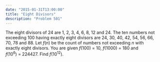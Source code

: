 ```yaml
---
date: "2015-01-31T13:00:00"
title: "Eight Divisors"
description: "Problem 501"
---
```


<p>The eight divisors of 24 are 1, 2, 3, 4, 6, 8, 12 and 24.
The ten numbers not exceeding 100 having exactly eight divisors are 24, 30, 40, 42, 54, 56, 66, 70, 78 and 88.
Let <var>f</var>(<var>n</var>) be the count of numbers not exceeding <var>n</var> with exactly eight divisors.
You are given <var>f</var>(100) = 10, <var>f</var>(1000) = 180 and <var>f</var>(10<sup>6</sup>) = 224427.
Find <var>f</var>(10<sup>12</sup>).</p>

